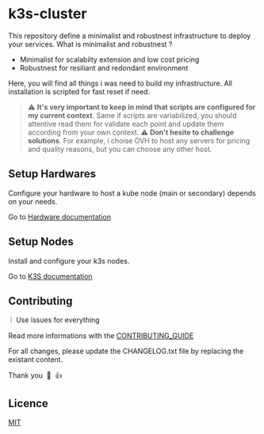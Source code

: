 # k3s-cluster

This repository define a minimalist and robustnest infrastructure to deploy your services. What is minimalist and robustnest ?

- Minimalist for scalabilty extension and low cost pricing
- Robustnest for resiliant and redondant environment

Here, you will find all things i was need to build my infrastructure. All installation is scripted for fast reset if need.

> :warning: **It's very important to keep in mind that scripts are configured for my current context**. Same if scripts are variabilized, you should attentive read them for validate each point and update them according from your own context.
> :warning: **Don't hesite to challenge solutions**. For example, i choise OVH to host any servers for pricing and quality reasons, but you can choose any other host.

## Setup Hardwares

Configure your hardware to host a kube node (main or secondary) depends on your needs.

Go to [Hardware documentation](./hardware/README.md)

## Setup Nodes

Install and configure your k3s nodes.

Go to [K3S documentation](./k3s/README.md)

## Contributing

&nbsp;:grey_exclamation:&nbsp; Use issues for everything

Read more informations with the [CONTRIBUTING_GUIDE](./.github/CONTRIBUTING.md)

For all changes, please update the CHANGELOG.txt file by replacing the existant content.

Thank you &nbsp;:pray:&nbsp;&nbsp;:+1:&nbsp;

## Licence

[MIT](https://github.com/Paapscool/k3s-cluster/blob/main/LICENSE)
